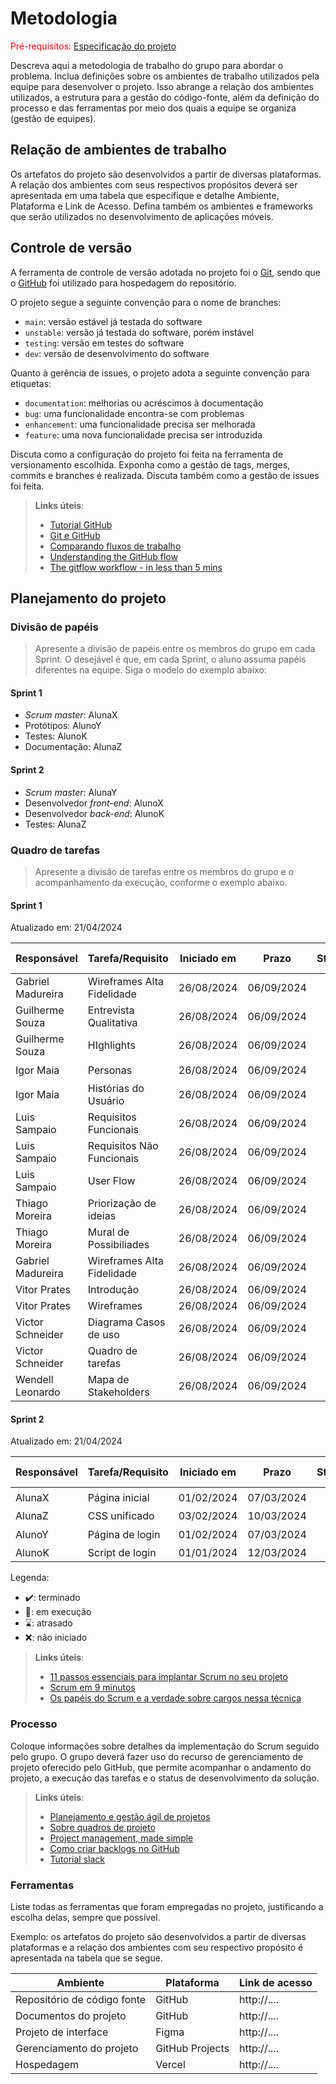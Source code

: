 
# Metodologia

<span style="color:red">Pré-requisitos: <a href="02-Especificacao.md"> Especificação do projeto</a></span>

Descreva aqui a metodologia de trabalho do grupo para abordar o problema. Inclua definições sobre os ambientes de trabalho utilizados pela equipe para desenvolver o projeto. Isso abrange a relação dos ambientes utilizados, a estrutura para a gestão do código-fonte, além da definição do processo e das ferramentas por meio dos quais a equipe se organiza (gestão de equipes).

## Relação de ambientes de trabalho

Os artefatos do projeto são desenvolvidos a partir de diversas plataformas. A relação dos ambientes com seus respectivos propósitos deverá ser apresentada em uma tabela que especifique e detalhe Ambiente, Plataforma e Link de Acesso. Defina também os ambientes e frameworks que serão utilizados no desenvolvimento de aplicações móveis.

## Controle de versão

A ferramenta de controle de versão adotada no projeto foi o [Git](https://git-scm.com/), sendo que o [GitHub](https://github.com) foi utilizado para hospedagem do repositório.

O projeto segue a seguinte convenção para o nome de branches:

- `main`: versão estável já testada do software
- `unstable`: versão já testada do software, porém instável
- `testing`: versão em testes do software
- `dev`: versão de desenvolvimento do software

Quanto à gerência de issues, o projeto adota a seguinte convenção para etiquetas:

- `documentation`: melhorias ou acréscimos à documentação
- `bug`: uma funcionalidade encontra-se com problemas
- `enhancement`: uma funcionalidade precisa ser melhorada
- `feature`: uma nova funcionalidade precisa ser introduzida

Discuta como a configuração do projeto foi feita na ferramenta de versionamento escolhida. Exponha como a gestão de tags, merges, commits e branches é realizada. Discuta também como a gestão de issues foi feita.

> **Links úteis**:
> - [Tutorial GitHub](https://guides.github.com/activities/hello-world/)
> - [Git e GitHub](https://www.youtube.com/playlist?list=PLHz_AreHm4dm7ZULPAmadvNhH6vk9oNZA)
> - [Comparando fluxos de trabalho](https://www.atlassian.com/br/git/tutorials/comparing-workflows)
> - [Understanding the GitHub flow](https://guides.github.com/introduction/flow/)
> - [The gitflow workflow - in less than 5 mins](https://www.youtube.com/watch?v=1SXpE08hvGs)

## Planejamento do projeto

###  Divisão de papéis

> Apresente a divisão de papéis entre os membros do grupo em cada Sprint. O desejável é que, em cada Sprint, o aluno assuma papéis diferentes na equipe. Siga o modelo do exemplo abaixo:

#### Sprint 1
- _Scrum master_: AlunaX
- Protótipos: AlunoY
- Testes: AlunoK
- Documentação: AlunaZ

#### Sprint 2
- _Scrum master_: AlunaY
- Desenvolvedor _front-end_: AlunoX
- Desenvolvedor _back-end_: AlunoK
- Testes: AlunaZ

###  Quadro de tarefas

> Apresente a divisão de tarefas entre os membros do grupo e o acompanhamento da execução, conforme o exemplo abaixo.

#### Sprint 1

Atualizado em: 21/04/2024

| Responsável      | Tarefa/Requisito            | Iniciado em| Prazo      | Status | Terminado em|
| :----            |    :----                    |      :----:| :----:     | :----: | :----:      |
| Gabriel Madureira| Wireframes Alta Fidelidade  | 26/08/2024 | 06/09/2024 | ✔️    | 06/09/2024  |
| Guilherme Souza  | Entrevista Qualitativa      | 26/08/2024 | 06/09/2024 | ✔️    | 06/09/2024  |
| Guilherme Souza  | HIghlights                  | 26/08/2024 | 06/09/2024 | ✔️    | 06/09/2024  |
| Igor Maia        | Personas                    | 26/08/2024 | 06/09/2024 | ⌛    | 06/09/2024  |
| Igor Maia        | Histórias do Usuário        | 26/08/2024 | 06/09/2024 | ⌛    | 06/09/2024  |
| Luis Sampaio     | Requisitos Funcionais       | 26/08/2024 | 06/09/2024 | ✔️    | 30/08/2024  |
| Luis Sampaio     | Requisitos Não Funcionais   | 26/08/2024 | 06/09/2024 | ✔️    | 30/08/2024  |
| Luis Sampaio     | User Flow                   | 26/08/2024 | 06/09/2024 | 📝    | 30/08/2024  |
| Thiago Moreira   | Priorização de ideias       | 26/08/2024 | 06/09/2024 | ⌛    | 06/09/2024  |
| Thiago Moreira   | Mural de Possibiliades      | 26/08/2024 | 06/09/2024 | ✔️    | 06/09/2024  |
| Gabriel Madureira| Wireframes Alta Fidelidade  | 26/08/2024 | 06/09/2024 | ✔️    | 06/09/2024  |
| Vitor Prates     | Introdução                  | 26/08/2024 | 06/09/2024 | 📝    | 04/09/2024  |
| Vitor Prates     | Wireframes                  | 26/08/2024 | 06/09/2024 | 📝    | 05/09/2024  |
| Victor Schneider | Diagrama Casos de uso       | 26/08/2024 | 06/09/2024 | ✔️    | 06/09/2024  |
| Victor Schneider | Quadro de tarefas           | 26/08/2024 | 06/09/2024 | ✔️    | 06/09/2024  |
| Wendell Leonardo | Mapa de Stakeholders        | 26/08/2024 | 06/09/2024 | ⌛    | 06/09/2024  |

#### Sprint 2

Atualizado em: 21/04/2024

| Responsável   | Tarefa/Requisito | Iniciado em    | Prazo      | Status | Terminado em    |
| :----         |    :----         |      :----:    | :----:     | :----: | :----:          |
| AlunaX        | Página inicial   | 01/02/2024     | 07/03/2024 | ✔️    | 05/02/2024      |
| AlunaZ        | CSS unificado    | 03/02/2024     | 10/03/2024 | 📝    |                 |
| AlunoY        | Página de login  | 01/02/2024     | 07/03/2024 | ⌛     |                 |
| AlunoK        | Script de login  |  01/01/2024    | 12/03/2024 | ❌    |       |


Legenda:
- ✔️: terminado
- 📝: em execução
- ⌛: atrasado
- ❌: não iniciado


> **Links úteis**:
> - [11 passos essenciais para implantar Scrum no seu projeto](https://mindmaster.com.br/scrum-11-passos/)
> - [Scrum em 9 minutos](https://www.youtube.com/watch?v=XfvQWnRgxG0)
> - [Os papéis do Scrum e a verdade sobre cargos nessa técnica](https://www.atlassian.com/br/agile/scrum/roles)

### Processo

Coloque informações sobre detalhes da implementação do Scrum seguido pelo grupo. O grupo deverá fazer uso do recurso de gerenciamento de projeto oferecido pelo GitHub, que permite acompanhar o andamento do projeto, a execução das tarefas e o status de desenvolvimento da solução.
 
> **Links úteis**:
> - [Planejamento e gestão ágil de projetos](https://pucminas.instructure.com/courses/87878/pages/unidade-2-tema-2-utilizacao-de-ferramentas-para-controle-de-versoes-de-software)
> - [Sobre quadros de projeto](https://docs.github.com/pt/issues/organizing-your-work-with-project-boards/managing-project-boards/about-project-boards)
> - [Project management, made simple](https://github.com/features/project-management/)
> - [Como criar backlogs no GitHub](https://www.youtube.com/watch?v=RXEy6CFu9Hk)
> - [Tutorial slack](https://slack.com/intl/en-br/)

### Ferramentas

Liste todas as ferramentas que foram empregadas no projeto, justificando a escolha delas, sempre que possível.

Exemplo: os artefatos do projeto são desenvolvidos a partir de diversas plataformas e a relação dos ambientes com seu respectivo propósito é apresentada na tabela que se segue.

| Ambiente                            | Plataforma                         | Link de acesso                         |
|-------------------------------------|------------------------------------|----------------------------------------|
| Repositório de código fonte         | GitHub                             | http://....                            |
| Documentos do projeto               | GitHub                             | http://....                            |
| Projeto de interface                | Figma                              | http://....                            |
| Gerenciamento do projeto            | GitHub Projects                    | http://....                            |
| Hospedagem                          | Vercel                             | http://....                            |
 
